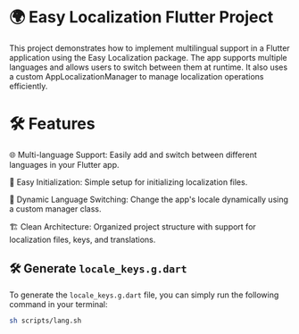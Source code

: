 # 🌍 Easy Localization Flutter Project

This project demonstrates how to implement multilingual support in a Flutter application using the Easy Localization package. The app supports multiple languages and allows users to switch between them at runtime. It also uses a custom AppLocalizationManager to manage localization operations efficiently.

# 🛠️ Features

🌐 Multi-language Support: Easily add and switch between different languages in your Flutter app.

🚀 Easy Initialization: Simple setup for initializing localization files.

🔄 Dynamic Language Switching: Change the app's locale dynamically using a custom manager class.

🏗️ Clean Architecture: Organized project structure with support for localization files, keys, and translations.

## 🛠️ Generate `locale_keys.g.dart`

To generate the `locale_keys.g.dart` file, you can simply run the following command in your terminal:

```bash
sh scripts/lang.sh
```
